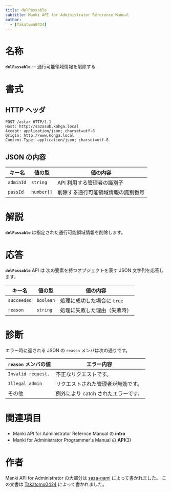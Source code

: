 ```yaml
---
title: delPassable
subtitle: Manki API for Administrator Reference Manual
author:
  - [Takatomo0424]
---
```


# 名称

**`delPassable`** -- 通行可能領域情報を削除する

# 書式

## HTTP ヘッダ

```http
POST /astar HTTP/1.1
Host: http://sazasub.kohga.local
Accept: application/json; charset=utf-8
Origin: http://www.kohga.local
Content-Type: application/json; charset=utf-8
```

## JSON の内容

| キー名    | 値の型     | 値の内容                           |
| --------- | ---------- | ---------------------------------- |
| `adminId` | `string`   | API 利用する管理者の識別子         |
| `passId`  | `number[]` | 削除する通行可能領域情報の識別番号 |

# 解説

**`delPassable`** は指定された通行可能領域情報を削除します。

# 応答

**`delPassable`** API は
次の要素を持つオブジェクトを表す JSON 文字列を応答します。

| キー名      | 値の型    | 値の内容                     |
| ----------- | --------- | ---------------------------- |
| `succeeded` | `boolean` | 処理に成功した場合に `true`  |
| `reason`    | `string`  | 処理に失敗した理由（失敗時） |

# 診断

エラー時に返される JSON の `reason` メンバは次の通りです。

| `reason` メンバの値 | エラー内容                          |
| ------------------- | ----------------------------------- |
| `Invalid request.`  | 不正なリクエストです。              |
| `Illegal admin`     | リクエストされた管理者が無効です。  |
| その他              | 例外により catch されたエラーです。 |

# 関連項目

- Manki API for Administrator Refernce Manual の **intro**
- Manki for Administrator Programmer's Manual の **API**(3)

# 作者

Manki API for Administrator の大部分は [saza-nami][saza-nami] によって書かれました。
この文書は [Takatomo0424][takatomo0424] によって書かれました。

[saza-nami]: https://github.com/saza-nami
[takatomo0424]: https://github.com/Takatomo0424
